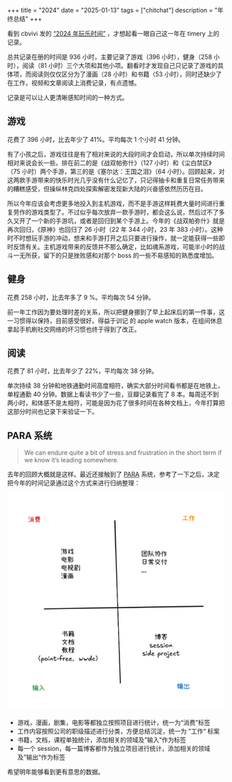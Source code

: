 +++
title = "2024"
date = "2025-01-13"
tags = ["chitchat"]
description = "年终总结"
+++

看到 cbvivi 发的 [“2024 年玩乐时间”](https://x.com/cbvivi/status/1876820858104143965) ，才想起看一眼自己这一年在 timery 上的记录。

总共记录在册的时间是 936 小时，主要记录了游戏（396 小时），健身（258 小时），阅读（81 小时）三个大项和其他小项。翻看时才发现自己只记录了游戏的具体项，而阅读则仅仅区分为了漫画（28 小时）和书籍（53 小时），同时还缺少了在工作，视频和文章阅读上消费记录，有点遗憾。

记录是可以让人更清晰感知时间的一种方式。

## 游戏

花费了 396 小时，比去年少了 41%。平均每次 1 个小时 41 分钟。

有了小孩之后，游戏往往是有了相对来说的大段时间才会启动，所以单次持续时间相对来说会长一些。排在前二的是《战双帕弥什》（127 小时）和《尘白禁区》（75 小时）两个手游，第三的是《塞尔达：王国之泪》（64 小时）。回顾起来，对这两款手游带来的快乐时光几乎没有什么记忆了，只记得抽卡和重复日常任务带来的糟糕感受，但操纵林克四处探索解密发现新大陆的兴奋感依然历历在目。

所以今年应该会考虑更多地投入到主机游戏，而不是手游这样耗费大量时间进行重复劳作的游戏类型了。不过似乎每次放弃一款手游时，都会这么说，然后过不了多久又开了一个新的手游坑，或者是回归到某个手游上。今年的《战双帕弥什》就是再次回归，《原神》也回归了 26 小时（22 年 344 小时，23 年 383 小时）。这种时不时想玩手游的冲动，想来和手游打开之后只要进行操作，就一定能获得一些即时反馈有关。主机游戏带来的反馈并不那么确定，比如魂系游戏，可能半小时的战斗一无所获，留下的只是挫败感和对那个 boss 的一些不易感知的熟悉度增加。

## 健身

花费 258 小时，比去年多了 9 %。平均每次 54 分钟。

前一年工作因为要处理时差的关系，所以把健身挪到了早上起床后的第一件事，这一习惯得以保持，目前感受很好。得益于训记 的 apple watch 版本，在组间休息拿起手机刷社交网络的坏习惯也终于得到了改正。

## 阅读

花费了 81 小时，比去年少了 22%，平均每次 38 分钟。

单次持续 38 分钟和地铁通勤时间高度相符，确实大部分时间看书都是在地铁上，单程通勤 40 分钟。数据上看读书少了一些，豆瓣记录看完了 8 本。每周还不到两小时，和体感不是太相符，可能是因为花了很多时间在各种文档上，今年打算把这部分时间也记录下来验证一下。

## PARA 系统

> We can endure quite a bit of stress and frustration in the short term if we know it’s leading somewhere.

去年的回顾大概就是这样。最近还接触到了 [PARA](https://fortelabs.com/blog/para/) 系统，参考了一下之后，决定把今年的时间记录通过这个方式来进行归纳整理：

![time log metrics](/time-log-metrics.png)

- 游戏，漫画，剧集，电影等都独立按照项目进行统计，统一为“消费”标签
- 工作内容按照公司的职级描述进行分类，方便总结沉淀，统一为 ”工作“ 标案
- 书籍，文档，课程单独统计，添加相关的领域及”输入“作为标签
- 每一个 session，每一篇博客都作为独立项目进行统计，添加相关的领域及”输出“作为标签

希望明年能够看到更有意思的数据。
